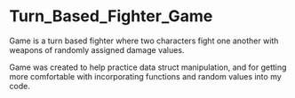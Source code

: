 # Turn_Based_Fighter_Game

Game is a turn based fighter where two characters fight one another with weapons of randomly assigned damage values. 

Game was created to help practice data struct manipulation, and for getting more comfortable with incorporating functions and random values into my code.
